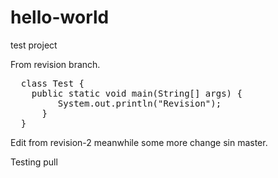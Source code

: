 # hello-world
test project

From revision branch.

<pre>
  class Test {
    public static void main(String[] args) {
         System.out.println("Revision");
      }
  }
</pre>


Edit from revision-2
meanwhile some more change sin master.

Testing pull
